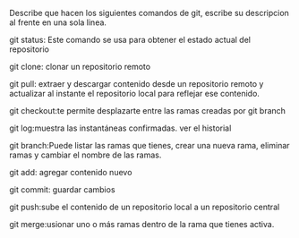 Describe que hacen los siguientes comandos de git, escribe su descripcion al frente en una sola linea.

git status: Este comando se usa para obtener el estado actual del repositorio

git clone: clonar un repositorio remoto

git pull: extraer y descargar contenido desde un repositorio remoto y actualizar al instante el repositorio local para reflejar ese contenido.

git checkout:te permite desplazarte entre las ramas creadas por git branch

git log:muestra las instantáneas confirmadas. ver el historial 

git branch:Puede listar las ramas que tienes, crear una nueva rama, eliminar ramas y cambiar el nombre de las ramas.

git add: agregar contenido nuevo 

git commit: guardar cambios 

git push:sube el contenido de un repositorio local a un repositorio central

git merge:usionar uno o más ramas dentro de la rama que tienes activa.
